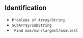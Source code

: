 ## Identification
- `Problems of Array/String`
- `SubArray/SubString`
- ` Find max/min/largest/smallest`
